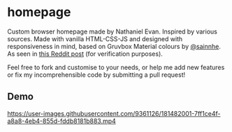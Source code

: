 # homepage
Custom browser homepage made by Nathaniel Evan. Inspired by various sources. Made with vanilla HTML-CSS-JS and designed with responsiveness in mind, based on Gruvbox Material colours by [@sainnhe](https://github.com/sainnhe). As seen in [this Reddit post](https://www.reddit.com/r/startpages/comments/wa77vs/my_first_custom_startpage_based_on_gruvbox/) (for verification purposes).

Feel free to fork and customise to your needs, or help me add new features or fix my incomprehensible code by submitting a pull request!

## Demo

https://user-images.githubusercontent.com/9361126/181482001-7ff1ce4f-a8a8-4eb4-855d-fddb8181b883.mp4

